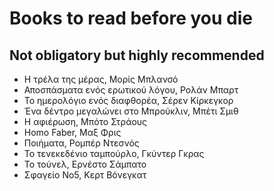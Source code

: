 # Books to read before you die
## Not obligatory but highly recommended
* Η τρέλα της μέρας, Μορίς Μπλανσό
* Αποσπάσματα ενός ερωτικού λόγου, Ρολάν Μπαρτ
* To ημερολόγιο ενός διαφθορέα, Σέρεν Κίρκεγκορ
* Ένα δέντρο μεγαλώνει στο Μπρούκλιν, Μπέτι Σμιθ
* Η αφιέρωση, Μπότο Στράους
* Homo Faber, Μαξ Φρις
* Ποιήματα, Ρομπέρ Ντεσνός
* Το τενεκεδένιο ταμπούρλο, Γκύντερ Γκρας
* Το τούνελ, Ερνέστο Σάμπατο
* Σφαγείο Νο5, Κερτ Βόνεγκατ
